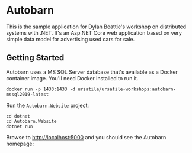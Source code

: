 # Autobarn
This is the sample application for Dylan Beattie's workshop on distributed systems with .NET. It's an Asp.NET Core web application based on very simple data model for advertising used cars for sale.

## Getting Started

Autobarn uses a MS SQL Server database that's available as a Docker container image. You'll need Docker installed to run it.

```
docker run -p 1433:1433 -d ursatile/ursatile-workshops:autobarn-mssql2019-latest
```

Run the `Autobarn.Website` project:

```
cd dotnet
cd Autobarn.Website
dotnet run
```

Browse to [http://localhost:5000](http://localhost:5000) and you should see the Autobarn homepage:

